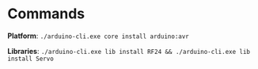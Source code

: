 # Commands

**Platform**: `./arduino-cli.exe core install arduino:avr`

**Libraries**: `./arduino-cli.exe lib install RF24 && ./arduino-cli.exe lib install Servo`
